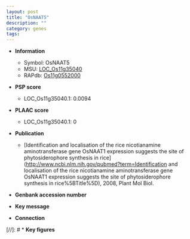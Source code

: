 ```yaml
---
layout: post
title: "OsNAAT5"
description: ""
category: genes
tags: 
---
```


* **Information**  
    + Symbol: OsNAAT5  
    + MSU: [LOC_Os11g35040](http://rice.plantbiology.msu.edu/cgi-bin/ORF_infopage.cgi?orf=LOC_Os11g35040)  
    + RAPdb: [Os11g0552000](http://rapdb.dna.affrc.go.jp/viewer/gbrowse_details/irgsp1?name=Os11g0552000)  

* **PSP score**  
    + LOC_Os11g35040.1: 0.0094 

* **PLAAC score**  
    + LOC_Os11g35040.1: 0 

* **Publication**  
    + [Identification and localisation of the rice nicotianamine aminotransferase gene OsNAAT1 expression suggests the site of phytosiderophore synthesis in rice](http://www.ncbi.nlm.nih.gov/pubmed?term=Identification and localisation of the rice nicotianamine aminotransferase gene OsNAAT1 expression suggests the site of phytosiderophore synthesis in rice%5BTitle%5D), 2008, Plant Mol Biol.

* **Genbank accession number**  

* **Key message**  

* **Connection**  

[//]: # * **Key figures**  


